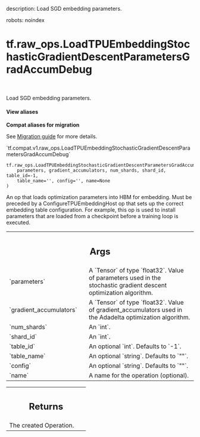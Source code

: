 description: Load SGD embedding parameters.

robots: noindex

# tf.raw_ops.LoadTPUEmbeddingStochasticGradientDescentParametersGradAccumDebug

<!-- Insert buttons and diff -->

<table class="tfo-notebook-buttons tfo-api nocontent" align="left">

</table>



Load SGD embedding parameters.

<section class="expandable">
  <h4 class="showalways">View aliases</h4>
  <p>
<b>Compat aliases for migration</b>
<p>See
<a href="https://www.tensorflow.org/guide/migrate">Migration guide</a> for
more details.</p>
<p>`tf.compat.v1.raw_ops.LoadTPUEmbeddingStochasticGradientDescentParametersGradAccumDebug`</p>
</p>
</section>

<pre class="devsite-click-to-copy prettyprint lang-py tfo-signature-link">
<code>tf.raw_ops.LoadTPUEmbeddingStochasticGradientDescentParametersGradAccumDebug(
    parameters, gradient_accumulators, num_shards, shard_id, table_id=-1,
    table_name='', config='', name=None
)
</code></pre>



<!-- Placeholder for "Used in" -->

An op that loads optimization parameters into HBM for embedding. Must be
preceded by a ConfigureTPUEmbeddingHost op that sets up the correct
embedding table configuration. For example, this op is used to install
parameters that are loaded from a checkpoint before a training loop is
executed.

<!-- Tabular view -->
 <table class="responsive fixed orange">
<colgroup><col width="214px"><col></colgroup>
<tr><th colspan="2"><h2 class="add-link">Args</h2></th></tr>

<tr>
<td>
`parameters`
</td>
<td>
A `Tensor` of type `float32`.
Value of parameters used in the stochastic gradient descent optimization algorithm.
</td>
</tr><tr>
<td>
`gradient_accumulators`
</td>
<td>
A `Tensor` of type `float32`.
Value of gradient_accumulators used in the Adadelta optimization algorithm.
</td>
</tr><tr>
<td>
`num_shards`
</td>
<td>
An `int`.
</td>
</tr><tr>
<td>
`shard_id`
</td>
<td>
An `int`.
</td>
</tr><tr>
<td>
`table_id`
</td>
<td>
An optional `int`. Defaults to `-1`.
</td>
</tr><tr>
<td>
`table_name`
</td>
<td>
An optional `string`. Defaults to `""`.
</td>
</tr><tr>
<td>
`config`
</td>
<td>
An optional `string`. Defaults to `""`.
</td>
</tr><tr>
<td>
`name`
</td>
<td>
A name for the operation (optional).
</td>
</tr>
</table>



<!-- Tabular view -->
 <table class="responsive fixed orange">
<colgroup><col width="214px"><col></colgroup>
<tr><th colspan="2"><h2 class="add-link">Returns</h2></th></tr>
<tr class="alt">
<td colspan="2">
The created Operation.
</td>
</tr>

</table>

